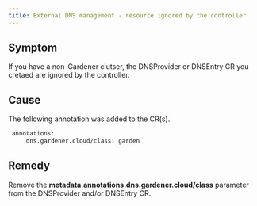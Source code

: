 ```yaml
---
title: External DNS management - resource ignored by the controller
---
```


## Symptom

If you have a non-Gardener clutser, the DNSProvider or DNSEntry CR you cretaed are ignored by the controller.

## Cause

The following annotation was added to the CR(s).

```txt
 annotations:
     dns.gardener.cloud/class: garden
```

## Remedy

Remove the **metadata.annotations.dns.gardener.cloud/class** parameter from the DNSProvider and/or DNSEntry CR.
